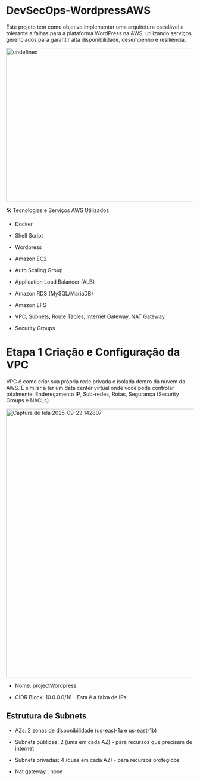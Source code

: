 # DevSecOps-WordpressAWS
Este projeto tem como objetivo implementar uma arquitetura escalável e tolerante a falhas para a plataforma WordPress na AWS, utilizando serviços gerenciados para garantir alta disponibilidade, desempenho e resiliência.

<img width="936" height="411" alt="undefined" src="https://github.com/user-attachments/assets/a2944bd5-9e23-424b-a320-21d1e8569bc5" />


🛠️ Tecnologias e Serviços AWS Utilizados

* Docker

* Shell Script

* Wordpress
  
* Amazon EC2

* Auto Scaling Group

* Application Load Balancer (ALB)

* Amazon RDS (MySQL/MariaDB)

* Amazon EFS

* VPC, Subnets, Route Tables, Internet Gateway, NAT Gateway

* Security Groups

# Etapa 1 Criação e Configuração da VPC
VPC é como criar sua própria rede privada e isolada dentro da nuvem da AWS. É similar a ter um data center virtual onde você pode controlar totalmente: Endereçamento IP, Sub-redes, Rotas, Segurança (Security Groups e NACLs).
  
<img width="1615" height="719" alt="Captura de tela 2025-09-23 142807" src="https://github.com/user-attachments/assets/ad99013c-040f-4406-b734-e9409a1bc284" />

* Nome: projectWordpress 

* CIDR Block: 10.0.0.0/16 - Esta é a faixa de IPs

## Estrutura de Subnets

* AZs: 2 zonas de disponibilidade (us-east-1a e us-east-1b)

* Subnets públicas: 2 (uma em cada AZ) - para recursos que precisam de internet

* Subnets privadas: 4 (duas em cada AZ) - para recursos protegidos

* Nat gateway : none
